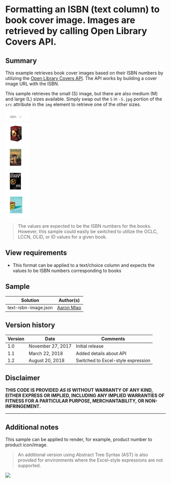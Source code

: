 # Formatting an ISBN (text column) to book cover image. Images are retrieved by calling Open Library Covers API.

## Summary
This example retrieves book cover images based on their ISBN numbers by utilizing the [Open Library Covers API](https://openlibrary.org/dev/docs/api/covers). The API works by building a cover image URL with the ISBN.

This sample retrieves the small (S) image, but there are also medium (M) and large (L) sizes available. Simply swap out the `S` in `-S.jpg` portion of the `src` attribute in the `img` element to retrieve one of the other sizes. 

![screenshot of the sample](./assets/screenshot.png)

> The values are expected to be the ISBN numbers for the books. However, this sample could easily be switched to utilize the OCLC, LCCN, OLID, or ID values for a given book.

## View requirements
- This format can be applied to a text/choice column and expects the values to be ISBN numbers corresponding to books

## Sample

Solution|Author(s)
--------|---------
text-isbn-image.json | [Aaron Miao](https://github.com/aaronmi)

## Version history

Version|Date|Comments
-------|----|--------
1.0|November 27, 2017|Initial release
1.1|March 22, 2018|Added details about API
1.2|August 20, 2018|Switched to Excel-style expression

## Disclaimer
**THIS CODE IS PROVIDED *AS IS* WITHOUT WARRANTY OF ANY KIND, EITHER EXPRESS OR IMPLIED, INCLUDING ANY IMPLIED WARRANTIES OF FITNESS FOR A PARTICULAR PURPOSE, MERCHANTABILITY, OR NON-INFRINGEMENT.**

---

## Additional notes
This sample can be applied to render, for example, product number to product icon/image.

> An additional version using Abstract Tree Syntax (AST) is also provided for environments where the Excel-style expressions are not supported.

<img src="https://pnptelemetry.azurewebsites.net/list-formatting/column-samples/text-isbn-image" />